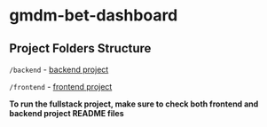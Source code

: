 # gmdm-bet-dashboard

## Project Folders Structure

`/backend`  - [backend project](./backend/README.md)

`/frontend` - [frontend project](./frontend/README.md)

**To run the fullstack project, make sure to check both frontend and backend project README files**
